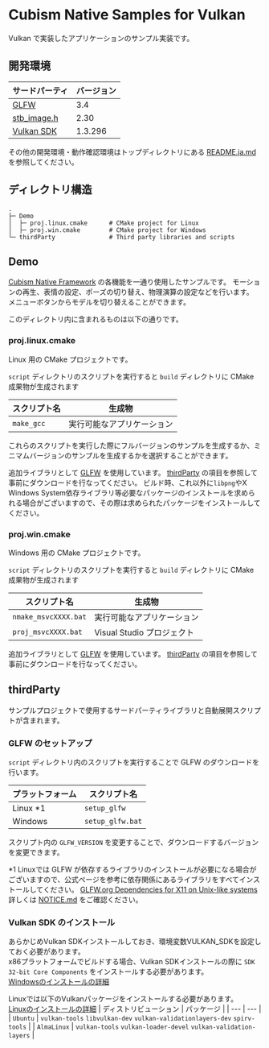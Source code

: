 # Cubism Native Samples for Vulkan

Vulkan で実装したアプリケーションのサンプル実装です。


## 開発環境

| サードパーティ | バージョン |
| --- | --- |
| [GLFW] | 3.4 |
| [stb_image.h] | 2.30 |
| [Vulkan SDK] | 1.3.296 |

その他の開発環境・動作確認環境はトップディレクトリにある [README.ja.md](/README.ja.md) を参照してください。


## ディレクトリ構造

```
.
├─ Demo
│  ├─ proj.linux.cmake      # CMake project for Linux
│  ├─ proj.win.cmake        # CMake project for Windows
└─ thirdParty               # Third party libraries and scripts
```


## Demo

[Cubism Native Framework] の各機能を一通り使用したサンプルです。
モーションの再生、表情の設定、ポーズの切り替え、物理演算の設定などを行います。
メニューボタンからモデルを切り替えることができます。

[Cubism Native Framework]: https://github.com/Live2D/CubismNativeFramework

このディレクトリ内に含まれるものは以下の通りです。

### proj.linux.cmake

Linux 用の CMake プロジェクトです。

`script` ディレクトリのスクリプトを実行すると `build` ディレクトリに CMake 成果物が生成されます

| スクリプト名 | 生成物 |
| --- | --- |
| `make_gcc` | 実行可能なアプリケーション |

これらのスクリプトを実行した際にフルバージョンのサンプルを生成するか、ミニマムバージョンのサンプルを生成するかを選択することができます。

追加ライブラリとして [GLFW] を使用しています。
[thirdParty](#thirdParty) の項目を参照して事前にダウンロードを行なってください。
ビルド時、これ以外に`libpng`やX Windows System依存ライブラリ等必要なパッケージのインストールを求められる場合がございますので、その際は求められたパッケージをインストールしてください。


### proj.win.cmake

Windows 用の CMake プロジェクトです。

`script` ディレクトリのスクリプトを実行すると `build` ディレクトリに CMake 成果物が生成されます

| スクリプト名 | 生成物 |
| --- | --- |
| `nmake_msvcXXXX.bat` | 実行可能なアプリケーション |
| `proj_msvcXXXX.bat` | Visual Studio プロジェクト |

追加ライブラリとして [GLFW] を使用しています。
[thirdParty](README.ja.md#thirdParty) の項目を参照して事前にダウンロードを行なってください。

## thirdParty

サンプルプロジェクトで使用するサードパーティライブラリと自動展開スクリプトが含まれます。

### GLFW のセットアップ

`script` ディレクトリ内のスクリプトを実行することで GLFW のダウンロードを行います。

| プラットフォーム | スクリプト名 |
| --- | --- |
| Linux *1 | `setup_glfw` |
| Windows | `setup_glfw.bat` |

スクリプト内の `GLFW_VERSION` を変更することで、ダウンロードするバージョンを変更できます。

*1 Linuxでは GLFW が依存するライブラリのインストールが必要になる場合がございますので、公式ページを参考に依存関係にあるライブラリをすべてインストールしてください。
[GLFW.org Dependencies for X11 on Unix-like systems](https://www.glfw.org/docs/latest/compile_guide.html#compile_deps_x11)
詳しくは [NOTICE.md](/NOTICE.ja.md) をご確認ください。

### Vulkan SDK のインストール

あらかじめVulkan SDKインストールしておき、環境変数VULKAN_SDKを設定しておく必要があります。  
x86プラットフォームでビルドする場合、Vulkan SDKインストールの際に `SDK 32-bit Core Components` をインストールする必要があります。  
[Windowsのインストールの詳細](https://vulkan-tutorial.com/Development_environment#page_Windows)

Linuxでは以下のVulkanパッケージをインストールする必要があります。   
[Linuxのインストールの詳細](https://vulkan-tutorial.com/Development_environment#page_Linux)
| ディストリビューション | パッケージ |
| --- | --- |
| `Ubuntu` | `vulkan-tools` `libvulkan-dev` `vulkan-validationlayers-dev` `spirv-tools` |
| `AlmaLinux` | `vulkan-tools` `vulkan-loader-devel` `vulkan-validation-layers` |

[GLFW]: https://github.com/glfw/glfw
[stb_image.h]: https://github.com/nothings/stb/blob/master/stb_image.h
[Vulkan SDK]: https://www.lunarg.com/vulkan-sdk/
